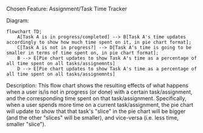Chosen Feature: Assignment/Task Time Tracker

Diagram:
```mermaid
flowchart TD;
    A[Task A is in progress/completed] --> B[Task A's time updates accordingly to show how much time spent on it, in pie chart format];
    C[Task A is not in progress?] --> D[Task A's time is going to be smaller in terms of time spent on, in pie chart format];
    B --> E[Pie chart updates to show Task A's time as a percentage of all time spent on all tasks/assignemnts]
    D --> E[Pie chart updates to show Task A's time as a percentage of all time spent on all tasks/assignemnts]
```

Description:
This flow chart shows the resulting effects of what happens when a user is/is not in progress (or done) with a certain task/assignment, and the corresponding time spent on that task/assignment. Specifically, when a user spends more time on a current task/assignment, the pie chart will update to show that that task's "slice" in the pie chart will be bigger (and the other "slices" will be smaller), and vice-versa (i.e. less time, smaller "slice").
